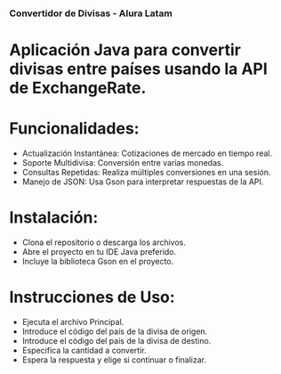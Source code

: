 ### Convertidor de Divisas - Alura Latam
# Aplicación Java para convertir divisas entre países usando la API de ExchangeRate.

# Funcionalidades:
* Actualización Instantánea: Cotizaciones de mercado en tiempo real.
* Soporte Multidivisa: Conversión entre varias monedas.
* Consultas Repetidas: Realiza múltiples conversiones en una sesión.
* Manejo de JSON: Usa Gson para interpretar respuestas de la API.
# Instalación:
* Clona el repositorio o descarga los archivos.
* Abre el proyecto en tu IDE Java preferido.
* Incluye la biblioteca Gson en el proyecto.
# Instrucciones de Uso:
* Ejecuta el archivo Principal.
* Introduce el código del país de la divisa de origen.
* Introduce el código del país de la divisa de destino.
* Especifica la cantidad a convertir.
* Espera la respuesta y elige si continuar o finalizar.